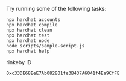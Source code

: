 
Try running some of the following tasks:

```shell
npx hardhat accounts
npx hardhat compile
npx hardhat clean
npx hardhat test
npx hardhat node
node scripts/sample-script.js
npx hardhat help
```
rinkeby ID
```
0xc33DE68EeE7Ab082801fe3B437A6041f4Ea9CfFE
```